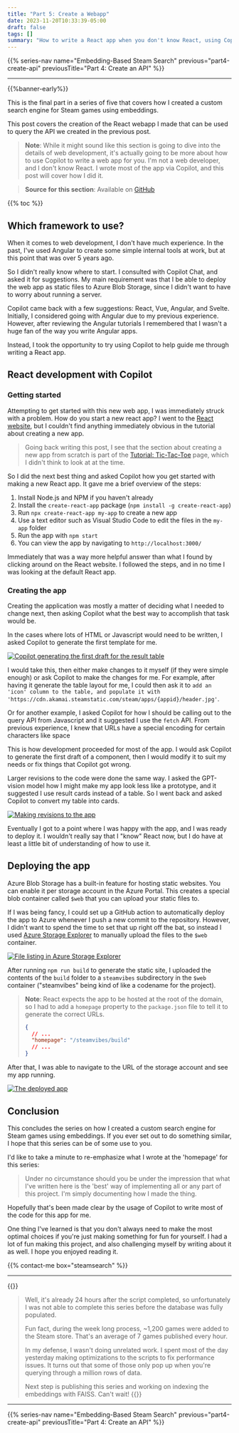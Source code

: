 ```yaml
---
title: "Part 5: Create a Webapp"
date: 2023-11-20T10:33:39-05:00
draft: false
tags: []
summary: "How to write a React app when you don't know React, using Copilot to write most of the code for you."
---
```


{{% series-nav name="Embedding-Based Steam Search" previous="part4-create-api" previousTitle="Part 4: Create an API" %}}

---

{{%banner-early%}}

This is the final part in a series of five that covers how I created a custom search engine for Steam games using embeddings.

This post covers the creation of the React webapp I made that can be used to query the API we created in the previous post.

> **Note**: While it might sound like this section is going to dive into the details of web development, it's actually going to be more about how to use Copilot to write a web app for you. I'm not a web developer, and I don't know React. I wrote most of the app via Copilot, and this post will cover how I did it.

> **Source for this section**: Available on [GitHub](https://github.com/Netruk44/steam-embedding-search/tree/main/11_react-interface)

{{% toc %}}

## Which framework to use?

When it comes to web development, I don't have much experience. In the past, I've used Angular to create some simple internal tools at work, but at this point that was over 5 years ago.

So I didn't really know where to start. I consulted with Copilot Chat, and asked it for suggestions. My main requirement was that I be able to deploy the web app as static files to Azure Blob Storage, since I didn't want to have to worry about running a server.

Copilot came back with a few suggestions: React, Vue, Angular, and Svelte. Initially, I considered going with Angular due to my previous experience. However, after reviewing the Angular tutorials I remembered that I wasn't a huge fan of the way you write Angular apps.

Instead, I took the opportunity to try using Copilot to help guide me through writing a React app.

## React development with Copilot

### Getting started

Attempting to get started with this new web app, I was immediately struck with a problem. How do you start a new react app? I went to the [React website](https://react.dev/), but I couldn't find anything immediately obvious in the tutorial about creating a new app.

> Going back writing this post, I see that the section about creating a new app from scratch is part of the [Tutorial: Tic-Tac-Toe](https://react.dev/learn/tutorial-tic-tac-toe#setup-for-the-tutorial) page, which I didn't think to look at at the time.

So I did the next best thing and asked Copilot how you get started with making a new React app. It gave me a brief overview of the steps:

1. Install Node.js and NPM if you haven't already
2. Install the `create-react-app` package (`npm install -g create-react-app`)
3. Run `npx create-react-app my-app` to create a new app
4. Use a text editor such as Visual Studio Code to edit the files in the `my-app` folder
5. Run the app with `npm start`
6. You can view the app by navigating to `http://localhost:3000/`

Immediately that was a way more helpful answer than what I found by clicking around on the React website. I followed the steps, and in no time I was looking at the default React app.

### Creating the app

Creating the application was mostly a matter of deciding what I needed to change next, then asking Copilot what the best way to accomplish that task would be.

In the cases where lots of HTML or Javascript would need to be written, I asked Copilot to generate the first template for me.

[![Copilot generating the first draft for the result table](../react-dev2.png)](../react-dev2.png)

I would take this, then either make changes to it myself (if they were simple enough) or ask Copilot to make the changes for me. For example, after having it generate the table layout for me, I could then ask it to `add an 'icon' column to the table, and populate it with 'https://cdn.akamai.steamstatic.com/steam/apps/{appid}/header.jpg'`.

Or for another example, I asked Copilot for how I should be calling out to the query API from Javascript and it suggested I use the `fetch` API. From previous experience, I knew that URLs have a special encoding for certain characters like space

This is how development proceeded for most of the app. I would ask Copilot to generate the first draft of a component, then I would modify it to suit my needs or fix things that Copilot got wrong.

Larger revisions to the code were done the same way. I asked the GPT-vision model how I might make my app look less like a prototype, and it suggested I use result cards instead of a table. So I went back and asked Copilot to convert my table into cards.

[![Making revisions to the app](../react-dev1.png)](../react-dev1.png)

Eventually I got to a point where I was happy with the app, and I was ready to deploy it. I wouldn't really say that I "know" React now, but I do have at least a little bit of understanding of how to use it.

## Deploying the app

Azure Blob Storage has a built-in feature for hosting static websites. You can enable it per storage account in the Azure Portal. This creates a special blob container called `$web` that you can upload your static files to.

If I was being fancy, I could set up a GitHub action to automatically deploy the app to Azure whenever I push a new commit to the repository. However, I didn't want to spend the time to set that up right off the bat, so instead I used [Azure Storage Explorer](https://github.com/microsoft/AzureStorageExplorer/releases) to manually upload the files to the `$web` container.

[![File listing in Azure Storage Explorer](../storage_explorer.png)](../storage_explorer.png)

After running `npm run build` to generate the static site, I uploaded the contents of the `build` folder to a `steamvibes` subdirectory in the `$web` container ("steamvibes" being kind of like a codename for the project).

> **Note**: React expects the app to be hosted at the root of the domain, so I had to add a `homepage` property to the `package.json` file to tell it to generate the correct URLs.
>
> ```json
> {
>   // ...
>   "homepage": "/steamvibes/build"
>   // ...
> }
> ```

After that, I was able to navigate to the URL of the storage account and see my app running.

[![The deployed app](../project_preview.png)](../project_preview.png)

## Conclusion

This concludes the series on how I created a custom search engine for Steam games using embeddings. If you ever set out to do something similar, I hope that this series can be of some use to you.

I'd like to take a minute to re-emphasize what I wrote at the 'homepage' for this series:

> Under no circumstance should you be under the impression that what I've written here is the 'best' way of implementing all or any part of this project. I'm simply documenting how I made the thing.

Hopefully that's been made clear by the usage of Copilot to write most of the code for this app for me.

One thing I've learned is that you don't always need to make the most optimal choices if you're just making something for fun for yourself. I had a lot of fun making this project, and also challenging myself by writing about it as well. I hope you enjoyed reading it.

{{% contact-me box="steamsearch" %}}

---

{{<collapse summary="But what about your database population?">}}
> Well, it's already 24 hours after the script completed, so unfortunately I was not able to complete this series before the database was fully populated.
>
> Fun fact, during the week long process, ~1,200 games were added to the Steam store. That's an average of 7 games published every hour.
>
> In my defense, I wasn't doing unrelated work. I spent most of the day yesterday making optimizations to the scripts to fix performance issues. It turns out that some of those only pop up when you're querying through a million rows of data.
>
> Next step is publishing this series and working on indexing the embeddings with FAISS. Can't wait!
{{</collapse>}}

---

{{% series-nav name="Embedding-Based Steam Search" previous="part4-create-api" previousTitle="Part 4: Create an API" %}}